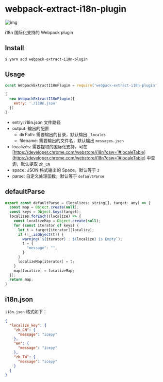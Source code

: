# webpack-extract-i18n-plugin

![img](https://img.shields.io/github/license/icepy/farm-platfrom.svg)

i18n 国际化支持的 Webpack plugin

## Install

```bash
$ yarn add webpack-extract-i18n-plugin
```

## Usage

```js
const WebpackExtractI18nPlugin = require('webpack-extract-i18n-plugin');

[
  new WebpackExtractI18nPlugin({
    entry: './i18n.json'
  })
]
```

- entry: i18n.json 文件路径
- output: 输出的配置
  - dirPath: 需要输出的目录，默认输出 `_locales`
  - filename: 需要输出的文件名，默认输出 `messages.json`
- localizes: 需要提取的国际化支持，可在 [https://developer.chrome.com/webstore/i18n?csw=1#localeTable](https://developer.chrome.com/webstore/i18n?csw=1#localeTable) 中查询，默认提取 `zh_CN`
- space: JSON 格式输出的 Space，默认等于 `2`
- parse: 自定义处理函数，默认等于 `defaultParse`

## defaultParse

```js
export const defaultParse = (localizes: string[], target: any) => {
  const map = Object.create(null);
  const keys = Object.keys(target);
  localizes.forEach((localize) => {
    const localizeMap = Object.create(null);
    for (const iterator of keys) {
      let t = target[iterator][localize];
      if (!_.isObject(t)) {
        warning(`${iterator} : ${localize} is Empty`);
        t = {
          "message": "",
        }
      }
      localizeMap[iterator] = t;
    }
    map[localize] = localizeMap;
  });
  return map;
}
```

## i18n.json

`i18n.json` 格式如下：

```json
{
  "localize_key": {
    "zh_CN": {
      "message": "icepy"
    },
    "en": {
      "message": "icepy"
    },
    "zh_TW": {
      "message": "icepy"
    }
  }
}
```
